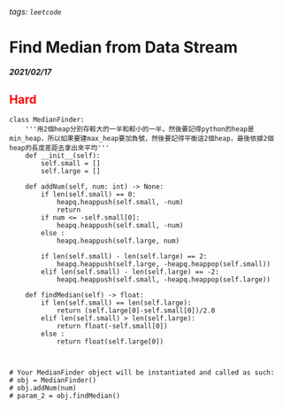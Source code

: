 ###### tags: `leetcode`
<style>
.orange {
  color: #FFA600;
}
.green{
  color: #00FF00;
}
.red{
  color: #FF0000;
}
</style>

# Find Median from Data Stream
***2021/02/17***
## <span class="red">Hard</span>
```python=
class MedianFinder:
    '''用2個heap分別存較大的一半和較小的一半，然後要記得python的heap是min_heap，所以如果要建max_heap要加負號，然後要記得平衡這2個heap，最後依據2個heap的長度差距去拿出來平均'''
    def __init__(self):
        self.small = []
        self.large = []
         
    def addNum(self, num: int) -> None:
        if len(self.small) == 0:
            heapq.heappush(self.small, -num)
            return
        if num <= -self.small[0]:
            heapq.heappush(self.small, -num)
        else :
            heapq.heappush(self.large, num)
            
        if len(self.small) - len(self.large) == 2:
            heapq.heappush(self.large, -heapq.heappop(self.small))
        elif len(self.small) - len(self.large) == -2:
            heapq.heappush(self.small, -heapq.heappop(self.large))
            
    def findMedian(self) -> float:
        if len(self.small) == len(self.large):
            return (self.large[0]-self.small[0])/2.0
        elif len(self.small) > len(self.large):
            return float(-self.small[0])
        else :
            return float(self.large[0])
            
        
        
# Your MedianFinder object will be instantiated and called as such:
# obj = MedianFinder()
# obj.addNum(num)
# param_2 = obj.findMedian()
```